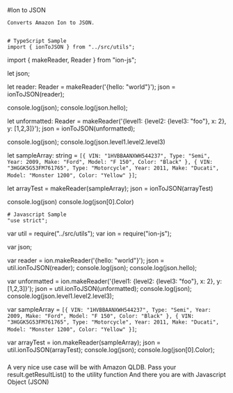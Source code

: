 #Ion to JSON

    Converts Amazon Ion to JSON.


    # TypeScript Sample
    import { ionToJSON } from "../src/utils";
import { makeReader, Reader } from "ion-js";

let json;

let reader: Reader = makeReader('{hello: "world"}');
json = ionToJSON(reader);

console.log(json);
console.log(json.hello);

let unformatted: Reader = makeReader('{level1: {level2: {level3: "foo"}, x: 2}, y: [1,2,3]}');
json = ionToJSON(unformatted);

console.log(json);
console.log(json.level1.level2.level3)

let sampleArray: string = `[{
    VIN: "1HVBBAANXWH544237",
    Type: "Semi",
    Year: 2009,
    Make: "Ford",
    Model: "F 150",
    Color: "Black"
    },
    {
    VIN: "3HGGK5G53FM761765",
    Type: "Motorcycle",
    Year: 2011,
    Make: "Ducati",
    Model: "Monster 1200",
    Color: "Yellow"
    }]`;

let arrayTest = makeReader(sampleArray);
json = ionToJSON(arrayTest)

console.log(json)
console.log(json[0].Color)

    # Javascript Sample
    "use strict";

var util = require("../src/utils");
var ion = require("ion-js");

var json;

var reader = ion.makeReader('{hello: "world"}');
json = util.ionToJSON(reader);
console.log(json);
console.log(json.hello);

var unformatted = ion.makeReader('{level1: {level2: {level3: "foo"}, x: 2}, y: [1,2,3]}');
json = util.ionToJSON(unformatted);
console.log(json);
console.log(json.level1.level2.level3);

var sampleArray = `[{
    VIN: "1HVBBAANXWH544237",
    Type: "Semi",
    Year: 2009,
    Make: "Ford",
    Model: "F 150",
    Color: "Black"
    },
    {
    VIN: "3HGGK5G53FM761765",
    Type: "Motorcycle",
    Year: 2011,
    Make: "Ducati",
    Model: "Monster 1200",
    Color: "Yellow"
    }]`;

var arrayTest = ion.makeReader(sampleArray);
json = util.ionToJSON(arrayTest);
console.log(json);
console.log(json[0].Color);


### 
A very nice use case will be with Amazon QLDB.
Pass your result.getResultList() to the utility function
And there you are with Javascript Object (JSON)
###